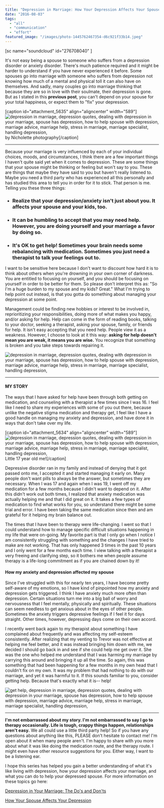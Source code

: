 ```yaml
---
title: "Depression in Marriage: How Your Depression Affects Your Spouse"
date: "2016-08-03"
tags:
  - "all"
  - "communication"
  - "effort"
featured_image: "/images/photo-1445762467354-d6c921f33b14.jpeg"
---
```


\[sc name="soundcloud" id="276708040" \]

It's not easy being a spouse to someone who suffers from a depression disorder or anxiety disorder. There's much patience required and it might be harder to understand if you have never experienced it before. Some spouses go into marriage with someone who suffers from depression not knowing how much of a mental and physical toll it can also have on themselves. And sadly, many couples go into marriage thinking that because they are so in love with their soulmate, their depression is gone. But as I stated in this **previous post**, you can't depend on your spouse for your total happiness, or expect them to "fix" your depression.

\[caption id="attachment\_5635" align="aligncenter" width="589"\]![depression in marriage, depression quotes, dealing with depression in your marriage, spouse has depression, how to help spouse with depression, marriage advice, marriage help, stress in marriage, marriage specialist, handling depression, ](/images/IMG_0074.jpg) by Nicholette photography\[/caption\]

* * *

Because your marriage is very influenced by each of your individual choices, moods, and circumstances, I think there are a few important things I haven't quite said yet when it comes to depression. These are some things that your spouse might be thinking or feeling but won't say to you. These are things that maybe they have said to you but haven't really listened to. Maybe you need a third party who has experienced all this personally and has studied this area to tell you in order for it to stick. That person is me. Telling you these three things:

- ### Realize that your depression/anxiety isn't just about you. It affects your spouse and your kids, too.
    

- ### It can be humbling to accept that you may need help. However, you are doing yourself and your marriage a favor by doing so.
    

- ### It's OK to get help! Sometimes your brain needs some rebalancing with medication. Sometimes you just need a therapist to talk your feelings out to.
    

I want to be sensitive here because I don't want to discount how hard it is to think about others when you're drowning in your own corner of darkness. You are entitled to focusing on yourself, and you should be focusing on yourself in order to be better for them. So please don't interpret this as: "So I'm a huge burden to my spouse and my kids? Great." What I'm trying to help point out instead, is that you gotta do something about managing your depression at some point.

Management could be finding new hobbies or interest to be involved in, reprioritizing your responsibilities, doing more of what makes you happy, and/or asking for help. Help can come in the form of reading books, talking to your doctor, seeking a therapist, asking your spouse, family, or friends for help. It isn't easy accepting that you need help. People view it as a weakness. However, I choose to look at it this way: **asking for help doesn't mean you are weak, it means you are wise.** You recognize that something is broken and you take steps towards repairing it.

![depression in marriage, depression quotes, dealing with depression in your marriage, spouse has depression, how to help spouse with depression, marriage advice, marriage help, stress in marriage, marriage specialist, handling depression, ](/images/IMG_0602.jpg)

* * *

#### MY STORY

The ways that I have asked for help have been through both getting on medication, and counseling with a therapist a few times since I was 16. I feel like I need to share my experiences with some of you out there, because unlike the negative stigma medication and therapy get, I feel like I have a good handle on managing my anxiety and depression, and have done it in ways that don't take over my life.

\[caption id="attachment\_5634" align="aligncenter" width="589"\]![depression in marriage, depression quotes, dealing with depression in your marriage, spouse has depression, how to help spouse with depression, marriage advice, marriage help, stress in marriage, marriage specialist, handling depression, ](/images/102.jpg) Little 17 year old me!\[/caption\]

Depressive disorder ran in my family and instead of denying that it got passed onto me, I accepted it and started managing it early on. Many people don't want pills to always be the answer, but sometimes they are necessary. When I was 17 and again when I was 19, I went off my medication for a few months because I didn't want to depend on it. After this didn't work out both times, I realized that anxiety medication was actually helping me and that I did great on it. It takes a few types of medication to find what works for you, so understand there might be some trial and error. I have been taking the same medication since then and am grateful for it helping my brain balance out.

The times that I have been to therapy were life-changing. I went so that I could understand how to manage specific difficult situations happening in my life that were on-going. My favorite part is that I only go when I notice I am consistently struggling with something and the changes I have tried to make are not working. That has only happened 3 times in the past 10 years and I only went for a few months each time. I view talking with a therapist a very freeing and clarifying step, so it bothers me when people assume therapy is a life-long commitment as if you are chained down by it!

#### How my anxiety and depression affected my spouse

Since I've struggled with this for nearly ten years, I have become pretty self-aware of my emotions, so I have kind of pinpointed how my anxiety and depression gets triggered. I think I have anxiety much more often than depression. Certain situations turn me into a big ball of worry and nervousness that I feel mentally, physically and spiritually. These situations can seem needless to get anxious about in the eyes of other people. Sometimes the anxiety triggers depressive feelings if I feel it for days straight. Other times, however, depressing days come on their own accord.

I recently went back again to my therapist about something I have complained about frequently and was affecting my self-esteem consistently. After realizing that my venting to Trevor was not effective at helping me feel better, and it was instead bringing him down with me, we decided I should go back in and see if she could help me get over it. She was the one who helped me understand that I was harming my marriage by carrying this around and bringing it up all the time. So again, this was something that had been happening for a few months in my own head that I couldn't fix on my own. It was my problem that had nothing to do with our marriage, and yet it was harmful to it. If this sounds familiar to you, consider getting help. Because that's exactly what it is-- help!

![get help, depression in marriage, depression quotes, dealing with depression in your marriage, spouse has depression, how to help spouse with depression, marriage advice, marriage help, stress in marriage, marriage specialist, handling depression, ](/images/IMG_0429.jpg)

* * *

**I'm not embarrassed about my story. I'm not embarrassed to say I go to therapy occasionally. Life is tough, crappy things happen, relationships aren't easy.** We all could use a little third party help! So if you have any questions about anything like this, PLEASE don't hesitate to contact me! I'm open about it when many people aren't. I'm happy to share with you more about what it was like doing the medication route, and the therapy route. I might even have other resource suggestions for you. Either way, I want to be a listening ear.

I hope this series has helped you gain a better understanding of what it's like living with depression, how your depression affects your marriage, and what you can do to help your depressed spouse. For more information on these topics go here:

[Depression in Your Marriage: The Do's and Don'ts](http://freshlymarried.com/depression-in-your-marriage-the-dos-and-donts/)

[How Your Spouse Affects Your Depression](http://freshlymarried.com/depression-in-marriage-how-your-spouse-affects-your-depression/)
